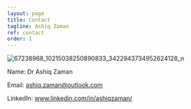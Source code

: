 ```yaml
---
layout: page
title: Contact
tagline: Ashiq Zaman
ref: contact
order: 1
---
```


![67238968_10215038250890833_3422943734952624128_n](https://user-images.githubusercontent.com/47462688/81885741-f1a35b00-9592-11ea-8c58-a4169348a63b.jpg)


Name: Dr Ashiq Zaman

Email: ashiq.zaman@outlook.com

LinkedIn: www.linkedin.com/in/ashiqzaman/
